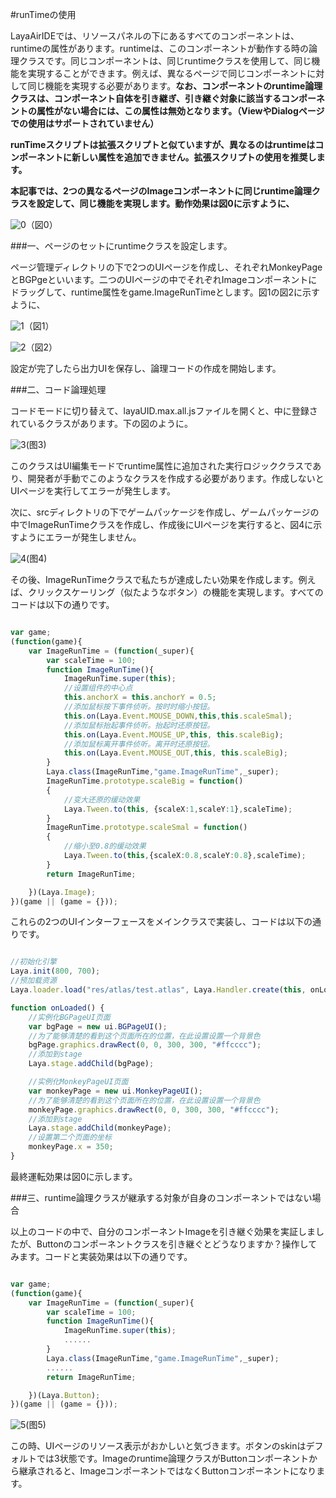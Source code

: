 #runTimeの使用

LayaAirIDEでは、リソースパネルの下にあるすべてのコンポーネントは、runtimeの属性があります。runtimeは、このコンポーネントが動作する時の論理クラスです。同じコンポーネントは、同じruntimeクラスを使用して、同じ機能を実現することができます。例えば、異なるページで同じコンポーネントに対して同じ機能を実現する必要があります。**なお、コンポーネントのruntime論理クラスは、コンポーネント自体を引き継ぎ、引き継ぐ対象に該当するコンポーネントの属性がない場合には、この属性は無効となります。（ViewやDialogページでの使用はサポートされていません）**

**runTimeスクリプトは拡張スクリプトと似ていますが、異なるのはruntimeはコンポーネントに新しい属性を追加できません。拡張スクリプトの使用を推奨します。**

**本記事では、2つの異なるページのImageコンポーネントに同じruntime論理クラスを設定して、同じ機能を実現します。動作効果は図0に示すように、**

![0](img\0.gif)（図0）

###一、ページのセットにruntimeクラスを設定します。

ページ管理ディレクトリの下で2つのUIページを作成し、それぞれMonkeyPageとBGPgeといいます。二つのUIページの中でそれぞれImageコンポーネントにドラッグして、runtime属性をgame.ImageRunTimeとします。図1の図2に示すように、

![1](img\1.png)（図1）

![2](img\2.png)（図2）

設定が完了したら出力UIを保存し、論理コードの作成を開始します。



###二、コード論理処理

コードモードに切り替えて、layaUID.max.all.jsファイルを開くと、中に登録されているクラスがあります。下の図のように。

![3](img\3.png)(图3)


このクラスはUI編集モードでruntime属性に追加された実行ロジッククラスであり、開発者が手動でこのようなクラスを作成する必要があります。作成しないとUIページを実行してエラーが発生します。

次に、srcディレクトリの下でゲームパッケージを作成し、ゲームパッケージの中でImageRunTimeクラスを作成し、作成後にUIページを実行すると、図4に示すようにエラーが発生しません。

![4](img\4.png)(图4)


その後、ImageRunTimeクラスで私たちが達成したい効果を作成します。例えば、クリックスケーリング（似たようなボタン）の機能を実現します。すべてのコードは以下の通りです。


```typescript

var game;
(function(game){
    var ImageRunTime = (function(_super){
        var scaleTime = 100;
        function ImageRunTime(){
            ImageRunTime.super(this);
            //设置组件的中心点
			this.anchorX = this.anchorY = 0.5;
			//添加鼠标按下事件侦听。按时时缩小按钮。
			this.on(Laya.Event.MOUSE_DOWN,this,this.scaleSmal);
			//添加鼠标抬起事件侦听。抬起时还原按钮。
			this.on(Laya.Event.MOUSE_UP,this, this.scaleBig);
			//添加鼠标离开事件侦听。离开时还原按钮。
			this.on(Laya.Event.MOUSE_OUT,this, this.scaleBig);
        }
        Laya.class(ImageRunTime,"game.ImageRunTime",_super);
        ImageRunTime.prototype.scaleBig = function()
		{
			//变大还原的缓动效果
			Laya.Tween.to(this, {scaleX:1,scaleY:1},scaleTime);
		}
		ImageRunTime.prototype.scaleSmal = function()
		{
			//缩小至0.8的缓动效果
			Laya.Tween.to(this,{scaleX:0.8,scaleY:0.8},scaleTime);
		}
        return ImageRunTime;

    })(Laya.Image);
})(game || (game = {}));
```


これらの2つのUIインターフェースをメインクラスで実装し、コードは以下の通りです。


```typescript

//初始化引擎
Laya.init(800, 700);
//预加载资源
Laya.loader.load("res/atlas/test.atlas", Laya.Handler.create(this, onLoaded));

function onLoaded() {
    //实例化BGPageUI页面
    var bgPage = new ui.BGPageUI();
    //为了能够清楚的看到这个页面所在的位置，在此设置设置一个背景色
    bgPage.graphics.drawRect(0, 0, 300, 300, "#ffcccc");
    //添加到stage
    Laya.stage.addChild(bgPage);

    //实例化MonkeyPageUI页面
    var monkeyPage = new ui.MonkeyPageUI();
    //为了能够清楚的看到这个页面所在的位置，在此设置设置一个背景色
    monkeyPage.graphics.drawRect(0, 0, 300, 300, "#ffcccc");
    //添加到stage
    Laya.stage.addChild(monkeyPage);
    //设置第二个页面的坐标
    monkeyPage.x = 350;
}
```


最終運転効果は図0に示します。



###三、runtime論理クラスが継承する対象が自身のコンポーネントではない場合

以上のコードの中で、自分のコンポーネントImageを引き継ぐ効果を実証しましたが、Buttonのコンポーネントクラスを引き継ぐとどうなりますか？操作してみます。コードと実装効果は以下の通りです。


```typescript

var game;
(function(game){
    var ImageRunTime = (function(_super){
        var scaleTime = 100;
        function ImageRunTime(){
            ImageRunTime.super(this);
            ......
        }
        Laya.class(ImageRunTime,"game.ImageRunTime",_super);
        ......
        return ImageRunTime;

    })(Laya.Button);
})(game || (game = {}));
```


![5](img\5.gif)(图5)


この時、UIページのリソース表示がおかしいと気づきます。ボタンのskinはデフォルトでは3状態です。Imageのruntime論理クラスがButtonコンポーネントから継承されると、ImageコンポーネントではなくButtonコンポーネントになります。